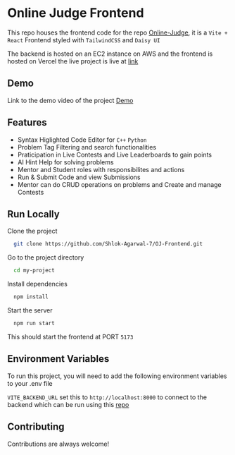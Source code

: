 
# Online Judge Frontend

This repo houses the frontend code for the repo [Online-Judge](https://github.com/Shlok-Agarwal-7/Online-Judge), it is a `Vite + React` Frontend styled with `TailwindCSS` and `Daisy UI`

The backend is hosted on an EC2 instance on AWS and the frontend is hosted on Vercel the live project is live at [link](https://oj-frontend-tawny.vercel.app/)

## Demo

Link to the demo video of the project [Demo](https://www.loom.com/share/d3c534d2aad2441fa076b5dcb583e33a?sid=14ebe362-b710-4f96-8117-905dc8df8962)



## Features

- Syntax Higlighted Code Editor for `C++` `Python`
- Problem Tag Filtering and search functionalities 
- Praticipation in Live Contests and Live Leaderboards to gain   points 
- AI Hint Help for solving problems  
- Mentor and Student roles with responsibilites and actions 
- Run & Submit Code and view Submissions 
- Mentor can do CRUD operations on problems and Create and manage Contests



## Run Locally

Clone the project

```bash
  git clone https://github.com/Shlok-Agarwal-7/OJ-Frontend.git
```

Go to the project directory

```bash
  cd my-project
```

Install dependencies

```bash
  npm install
```

Start the server

```bash
  npm run start
```

This should start the frontend at PORT `5173` 


## Environment Variables

To run this project, you will need to add the following environment variables to your .env file

`VITE_BACKEND_URL` set this to `http://localhost:8000` to connect to the backend which can be run using this [repo](https://github.com/Shlok-Agarwal-7/Online-Judge) 


## Contributing

Contributions are always welcome!


